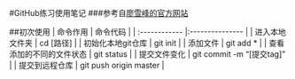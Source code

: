 #GitHub练习使用笔记
###参考自[廖雪峰的官方网站](http://www.liaoxuefeng.com/wiki/0013739516305929606dd18361248578c67b8067c8c017b000)

##初次使用
| 命令作用                             | 命令代码                               |
| :------------                        |:---------------                        |
| 进入本地文件夹                       | cd [路径]                              |
| 初始化本地git仓库                    | git init                               |
| 添加文件                             | git add *                              |
| 查看添加的不同的文件状态             | git status                             |
| 提交文件变化                         | git commit -m “[提交tag]”              |
| 提交到远程仓库                       | git push origin master                 |

